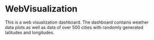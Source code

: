 # WebVisualization
This is a web visualization dashboard.
The dashboard contains weather data plots as well as data of over 500 cities with randomly generated latitudes and longitudes.
